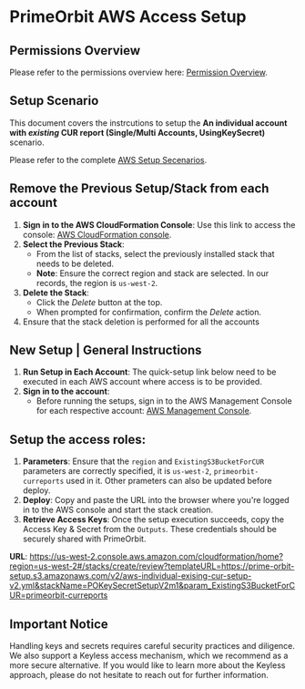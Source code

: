 # PrimeOrbit AWS Access Setup

## Permissions Overview
Please refer to the permissions overview here: [Permission Overview](permissions_overview).

## Setup Scenario
This document covers the instrcutions to setup the **An individual account with _existing_ CUR report (Single/Multi Accounts, UsingKeySecret)** scenario.

Please refer to the complete [AWS Setup Secenarios](setup-scenarios.md).  


## Remove the Previous Setup/Stack from each account
1. **Sign in to the AWS CloudFormation Console**: Use this link to access the console: [AWS CloudFormation console](https://console.aws.amazon.com/cloudformation).
2. **Select the Previous Stack**: 
   - From the list of stacks, select the previously installed stack that needs to be deleted.
   - **Note**: Ensure the correct region and stack are selected. In our records, the region is `us-west-2`.
3. **Delete the Stack**:
   - Click the *Delete* button at the top.
   - When prompted for confirmation, confirm the *Delete* action.
4. Ensure that the stack deletion is performed for all the accounts


## New Setup | General Instructions
1. **Run Setup in Each Account**: The quick-setup link below need to be executed in each AWS account where access is to be provided.
2. **Sign in to the account**:
   - Before running the setups, sign in to the AWS Management Console for each respective account: [AWS Management Console](https://console.aws.amazon.com/).

## Setup the access roles:
1. **Parameters**: Ensure that the `region` and `ExistingS3BucketForCUR` parameters are correctly specified, it is `us-west-2`, `primeorbit-curreports` used in it. Other prameters can also be updated before deploy.
2. **Deploy**: Copy and paste the URL into the browser where you're logged in to the AWS console and start the stack creation.
3. **Retrieve Access Keys**: Once the setup execution succeeds, copy the Access Key & Secret from the `Outputs`. These credentials should be securely shared with PrimeOrbit.

**URL**:
https://us-west-2.console.aws.amazon.com/cloudformation/home?region=us-west-2#/stacks/create/review?templateURL=https://prime-orbit-setup.s3.amazonaws.com/v2/aws-individual-exising-cur-setup-v2.yml&stackName=POKeySecretSetupV2m1&param_ExistingS3BucketForCUR=primeorbit-curreports

## Important Notice
Handling keys and secrets requires careful security practices and diligence. We also support a Keyless access mechanism, which we recommend as a more secure alternative. If you would like to learn more about the Keyless approach, please do not hesitate to reach out for further information.